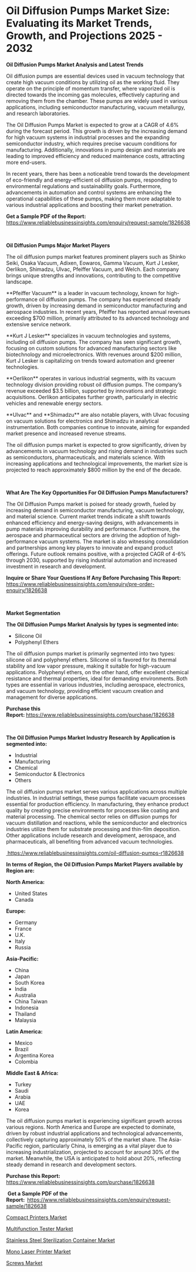 <p><h1>Oil Diffusion Pumps Market Size: Evaluating its Market Trends, Growth, and Projections 2025 - 2032</h1></p><p><strong>Oil Diffusion Pumps Market Analysis and Latest Trends</strong></p>
<p><p>Oil diffusion pumps are essential devices used in vacuum technology that create high vacuum conditions by utilizing oil as the working fluid. They operate on the principle of momentum transfer, where vaporized oil is directed towards the incoming gas molecules, effectively capturing and removing them from the chamber. These pumps are widely used in various applications, including semiconductor manufacturing, vacuum metallurgy, and research laboratories.</p><p>The Oil Diffusion Pumps Market is expected to grow at a CAGR of 4.6% during the forecast period. This growth is driven by the increasing demand for high vacuum systems in industrial processes and the expanding semiconductor industry, which requires precise vacuum conditions for manufacturing. Additionally, innovations in pump design and materials are leading to improved efficiency and reduced maintenance costs, attracting more end-users. </p><p>In recent years, there has been a noticeable trend towards the development of eco-friendly and energy-efficient oil diffusion pumps, responding to environmental regulations and sustainability goals. Furthermore, advancements in automation and control systems are enhancing the operational capabilities of these pumps, making them more adaptable to various industrial applications and boosting their market penetration.</p></p>
<p><strong>Get a Sample PDF of the Report:&nbsp;</strong> <a href="https://www.reliablebusinessinsights.com/enquiry/request-sample/1826638?utm_campaign=96&utm_medium=2&utm_source=Github&utm_content=ia&utm_term=18022025&utm_id=oil-diffusion-pumps">https://www.reliablebusinessinsights.com/enquiry/request-sample/1826638</a></p>
<p>&nbsp;</p>
<p><strong>Oil Diffusion Pumps Major Market Players</strong></p>
<p><p>The oil diffusion pumps market features prominent players such as Shinko Seiki, Osaka Vacuum, Adixen, Eowaros, Gamma Vacuum, Kurt J Lesker, Oerlikon, Shimadzu, Ulvac, Pfeiffer Vacuum, and Welch. Each company brings unique strengths and innovations, contributing to the competitive landscape.</p><p>**Pfeiffer Vacuum** is a leader in vacuum technology, known for high-performance oil diffusion pumps. The company has experienced steady growth, driven by increasing demand in semiconductor manufacturing and aerospace industries. In recent years, Pfeiffer has reported annual revenues exceeding $700 million, primarily attributed to its advanced technology and extensive service network.</p><p>**Kurt J Lesker** specializes in vacuum technologies and systems, including oil diffusion pumps. The company has seen significant growth, focusing on custom solutions for advanced manufacturing sectors like biotechnology and microelectronics. With revenues around $200 million, Kurt J Lesker is capitalizing on trends toward automation and greener technologies.</p><p>**Oerlikon** operates in various industrial segments, with its vacuum technology division providing robust oil diffusion pumps. The company’s revenue exceeded $3.5 billion, supported by innovations and strategic acquisitions. Oerlikon anticipates further growth, particularly in electric vehicles and renewable energy sectors.</p><p>**Ulvac** and **Shimadzu** are also notable players, with Ulvac focusing on vacuum solutions for electronics and Shimadzu in analytical instrumentation. Both companies continue to innovate, aiming for expanded market presence and increased revenue streams.</p><p>The oil diffusion pumps market is expected to grow significantly, driven by advancements in vacuum technology and rising demand in industries such as semiconductors, pharmaceuticals, and materials science. With increasing applications and technological improvements, the market size is projected to reach approximately $800 million by the end of the decade.</p></p>
<p>&nbsp;</p>
<p><strong>What Are The Key Opportunities For Oil Diffusion Pumps Manufacturers?</strong></p>
<p><p>The Oil Diffusion Pumps market is poised for steady growth, fueled by increasing demand in semiconductor manufacturing, vacuum technology, and material science. Current market trends indicate a shift towards enhanced efficiency and energy-saving designs, with advancements in pump materials improving durability and performance. Furthermore, the aerospace and pharmaceutical sectors are driving the adoption of high-performance vacuum systems. The market is also witnessing consolidation and partnerships among key players to innovate and expand product offerings. Future outlook remains positive, with a projected CAGR of 4-6% through 2030, supported by rising industrial automation and increased investment in research and development.</p></p>
<p><strong>Inquire or Share Your Questions If Any Before Purchasing This Report:</strong> <a href="https://www.reliablebusinessinsights.com/enquiry/pre-order-enquiry/1826638?utm_campaign=96&utm_medium=2&utm_source=Github&utm_content=ia&utm_term=18022025&utm_id=oil-diffusion-pumps">https://www.reliablebusinessinsights.com/enquiry/pre-order-enquiry/1826638</a></p>
<p>&nbsp;</p>
<p><strong>Market Segmentation</strong></p>
<p><strong>The Oil Diffusion Pumps Market Analysis by types is segmented into:</strong></p>
<p><ul><li>Silicone Oil</li><li>Polyphenyl Ethers</li></ul></p>
<p><p>The oil diffusion pumps market is primarily segmented into two types: silicone oil and polyphenyl ethers. Silicone oil is favored for its thermal stability and low vapor pressure, making it suitable for high-vacuum applications. Polyphenyl ethers, on the other hand, offer excellent chemical resistance and thermal properties, ideal for demanding environments. Both types are essential in various industries, including aerospace, electronics, and vacuum technology, providing efficient vacuum creation and management for diverse applications.</p></p>
<p><strong>Purchase this Report:&nbsp;</strong><a href="https://www.reliablebusinessinsights.com/purchase/1826638?utm_campaign=96&utm_medium=2&utm_source=Github&utm_content=ia&utm_term=18022025&utm_id=oil-diffusion-pumps">https://www.reliablebusinessinsights.com/purchase/1826638</a></p>
<p>&nbsp;</p>
<p><strong>The Oil Diffusion Pumps Market Industry Research by Application is segmented into:</strong></p>
<p><ul><li>Industrial</li><li>Manufacturing</li><li>Chemical</li><li>Semiconductor & Electronics</li><li>Others</li></ul></p>
<p><p>The oil diffusion pumps market serves various applications across multiple industries. In industrial settings, these pumps facilitate vacuum processes essential for production efficiency. In manufacturing, they enhance product quality by creating precise environments for processes like coating and material processing. The chemical sector relies on diffusion pumps for vacuum distillation and reactions, while the semiconductor and electronics industries utilize them for substrate processing and thin-film deposition. Other applications include research and development, aerospace, and pharmaceuticals, all benefiting from advanced vacuum technologies.</p></p>
<p><a href="https://www.reliablebusinessinsights.com/oil-diffusion-pumps-r1826638?utm_campaign=96&utm_medium=2&utm_source=Github&utm_content=ia&utm_term=18022025&utm_id=oil-diffusion-pumps">&nbsp;https://www.reliablebusinessinsights.com/oil-diffusion-pumps-r1826638</a></p>
<p><strong>In terms of Region, the Oil Diffusion Pumps Market Players available by Region are:</strong></p>
<p>
    <p> <strong> North America: </strong>
        <ul>
            <li>United States</li>
            <li>Canada</li>
        </ul>
        </p> 
    <p> <strong> Europe: </strong>
        <ul>
            <li>Germany</li>
            <li>France</li>
            <li>U.K.</li>
            <li>Italy</li>
            <li>Russia</li>
        </ul>
        </p> 
    <p> <strong> Asia-Pacific: </strong>
        <ul>
            <li>China</li>
            <li>Japan</li>
            <li>South Korea</li>
            <li>India</li>
            <li>Australia</li>
            <li>China Taiwan</li>
            <li>Indonesia</li>
            <li>Thailand</li>
            <li>Malaysia</li>
        </ul>
        </p> 
    <p> <strong> Latin America: </strong>
        <ul>
            <li>Mexico</li>
            <li>Brazil</li>
            <li>Argentina Korea</li>
            <li>Colombia</li>
        </ul>
        </p> 
    <p> <strong> Middle East & Africa: </strong>
        <ul>
            <li>Turkey</li>
            <li>Saudi</li>
            <li>Arabia</li>
            <li>UAE</li>
            <li>Korea</li>
        </ul>
    </p>
    </p>
<p><p>The oil diffusion pumps market is experiencing significant growth across various regions. North America and Europe are expected to dominate, driven by robust industrial applications and technological advancements, collectively capturing approximately 50% of the market share. The Asia-Pacific region, particularly China, is emerging as a vital player due to increasing industrialization, projected to account for around 30% of the market. Meanwhile, the USA is anticipated to hold about 20%, reflecting steady demand in research and development sectors.</p></p>
<p><strong>Purchase this Report: </strong><a href="https://www.reliablebusinessinsights.com/purchase/1826638?utm_campaign=96&utm_medium=2&utm_source=Github&utm_content=ia&utm_term=18022025&utm_id=oil-diffusion-pumps">https://www.reliablebusinessinsights.com/purchase/1826638</a></p>
<p>&nbsp;<strong>Get a Sample PDF of the Report:&nbsp;&nbsp;</strong><a href="https://www.reliablebusinessinsights.com/enquiry/request-sample/1826638?utm_campaign=96&utm_medium=2&utm_source=Github&utm_content=ia&utm_term=18022025&utm_id=oil-diffusion-pumps">https://www.reliablebusinessinsights.com/enquiry/request-sample/1826638</a></p>
<p><strong></strong></p>
<p><p><a href="https://github.com/micbotam/Market-Research-Report-List-1/blob/main/compact-printers-market.md?utm_campaign=96&utm_medium=2&utm_source=Github&utm_content=ia&utm_term=18022025&utm_id=oil-diffusion-pumps">Compact Printers Market</a></p><p><a href="https://github.com/samesdufloiw/Market-Research-Report-List-1/blob/main/multifunction-tester-market.md?utm_campaign=96&utm_medium=2&utm_source=Github&utm_content=ia&utm_term=18022025&utm_id=oil-diffusion-pumps">Multifunction Tester Market</a></p><p><a href="https://github.com/normiaooghe3/Market-Research-Report-List-1/blob/main/stainless-steel-sterilization-container-market.md?utm_campaign=96&utm_medium=2&utm_source=Github&utm_content=ia&utm_term=18022025&utm_id=oil-diffusion-pumps">Stainless Steel Sterilization Container Market</a></p><p><a href="https://github.com/swietanasso/Market-Research-Report-List-1/blob/main/mono-laser-printer-market.md?utm_campaign=96&utm_medium=2&utm_source=Github&utm_content=ia&utm_term=18022025&utm_id=oil-diffusion-pumps">Mono Laser Printer Market</a></p><p><a href="https://github.com/shadnfamoza/Market-Research-Report-List-1/blob/main/screws-market.md?utm_campaign=96&utm_medium=2&utm_source=Github&utm_content=ia&utm_term=18022025&utm_id=oil-diffusion-pumps">Screws Market</a></p></p>